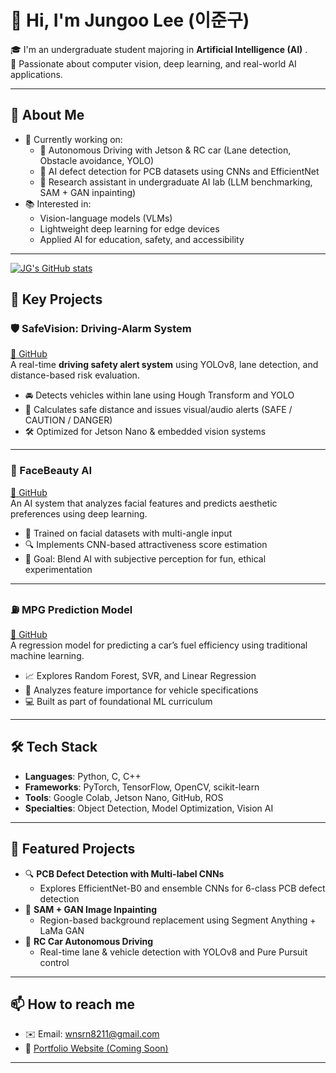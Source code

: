 # 👋 Hi, I'm Jungoo Lee (이준구)

🎓 I'm an undergraduate student majoring in **Artificial Intelligence (AI)** .  
🚀 Passionate about computer vision, deep learning, and real-world AI applications.

---

## 🌟 About Me

- 🔭 Currently working on:
  - 🚗 Autonomous Driving with Jetson & RC car (Lane detection, Obstacle avoidance, YOLO)
  - 📌 AI defect detection for PCB datasets using CNNs and EfficientNet
  - 🧠 Research assistant in undergraduate AI lab (LLM benchmarking, SAM + GAN inpainting)
- 📚 Interested in:
  - Vision-language models (VLMs)
  - Lightweight deep learning for edge devices
  - Applied AI for education, safety, and accessibility

---
[![JG's GitHub stats](https://github-readme-stats.vercel.app/api?username=anuraghazra)](https://github.com/jungoo/github-readme-stats)
## 🚀 Key Projects

### 🛡️ SafeVision: Driving-Alarm System
[🔗 GitHub](https://github.com/2jungoo/Driving-Alarm)  
A real-time **driving safety alert system** using YOLOv8, lane detection, and distance-based risk evaluation.  
- 🚘 Detects vehicles within lane using Hough Transform and YOLO  
- 📏 Calculates safe distance and issues visual/audio alerts (SAFE / CAUTION / DANGER)  
- 🛠 Optimized for Jetson Nano & embedded vision systems

---

### 🌸 FaceBeauty AI
[🔗 GitHub](https://github.com/2jungoo/Facebeauty)  
An AI system that analyzes facial features and predicts aesthetic preferences using deep learning.  
- 🧠 Trained on facial datasets with multi-angle input  
- 🔍 Implements CNN-based attractiveness score estimation  
- 🎯 Goal: Blend AI with subjective perception for fun, ethical experimentation

---

### ⛽ MPG Prediction Model
[🔗 GitHub](https://github.com/2jungoo/MPG_Predict1)  
A regression model for predicting a car’s fuel efficiency using traditional machine learning.  
- 📈 Explores Random Forest, SVR, and Linear Regression  
- 🔎 Analyzes feature importance for vehicle specifications  
- 💻 Built as part of foundational ML curriculum

---

## 🛠 Tech Stack

- **Languages**: Python, C, C++  
- **Frameworks**: PyTorch, TensorFlow, OpenCV, scikit-learn  
- **Tools**: Google Colab, Jetson Nano, GitHub, ROS  
- **Specialties**: Object Detection, Model Optimization, Vision AI

---

## 📌 Featured Projects

- 🔍 **PCB Defect Detection with Multi-label CNNs**
  - Explores EfficientNet-B0 and ensemble CNNs for 6-class PCB defect detection
- 🧩 **SAM + GAN Image Inpainting**
  - Region-based background replacement using Segment Anything + LaMa GAN
- 🏁 **RC Car Autonomous Driving**
  - Real-time lane & vehicle detection with YOLOv8 and Pure Pursuit control

---

## 📫 How to reach me

- ✉️ Email: wnsrn8211@gmail.com
- 🔗 [Portfolio Website (Coming Soon)]()  

---


